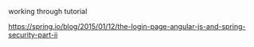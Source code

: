 working through tutorial


https://spring.io/blog/2015/01/12/the-login-page-angular-js-and-spring-security-part-ii
